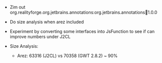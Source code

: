 

* Zim out org.realityforge.org.jetbrains.annotations:org.jetbrains.annotations:jar:1.0.0
* Do size analysis when arez included
* Experiment by converting some interfaces into JsFunction to see if can improve numbers under J2CL

* Size Analysis:
  - Arez: 63316 (J2CL) vs 70358 (GWT 2.8.2) ~ 90%
